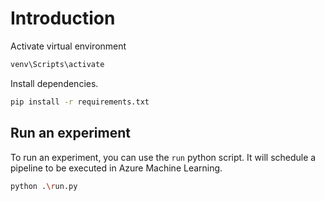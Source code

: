 # Introduction

Activate virtual environment

```bash
venv\Scripts\activate
```

Install dependencies.

```bash
pip install -r requirements.txt
```

## Run an experiment

To run an experiment, you can use the `run` python script. It will schedule a pipeline to be executed in Azure Machine Learning.

```bash
python .\run.py
```